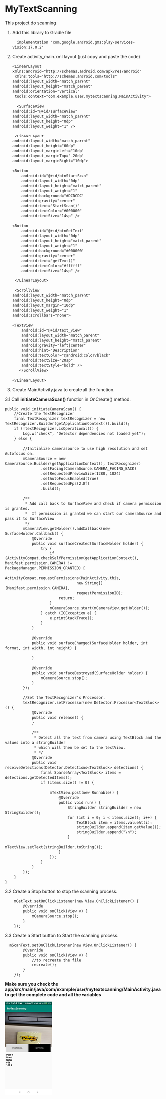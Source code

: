 # MyTextScanning
This project do scanning 


1. Add this library to Gradle file

         implementation 'com.google.android.gms:play-services-vision:17.0.2'

2.  Create activity_main.xml layout (just copy and paste the code)


        <LinearLayout xmlns:android="http://schemas.android.com/apk/res/android"
         xmlns:tools="http://schemas.android.com/tools"
        android:layout_width="match_parent"
        android:layout_height="match_parent"
        android:orientation="vertical"
         tools:context="com.example.user.mytextscanning.MainActivity">

          <SurfaceView
        android:id="@+id/surfaceView"
        android:layout_width="match_parent"
        android:layout_height="0dp"
        android:layout_weight="1" />

         <LinearLayout
        android:layout_width="match_parent"
        android:layout_height="60dp"
        android:layout_marginLeft="10dp"
        android:layout_marginTop="-20dp"
        android:layout_marginRight="10dp">

        <Button
            android:id="@+id/btnStartScan"
            android:layout_width="0dp"
            android:layout_height="match_parent"
            android:layout_weight="1"
            android:background="#DCDCDC"
            android:gravity="center"
            android:text="StartScan()"
            android:textColor="#000000"
            android:textSize="14sp" />

        <Button
            android:id="@+id/btnGetText"
            android:layout_width="0dp"
            android:layout_height="match_parent"
            android:layout_weight="1"
            android:background="#000000"
            android:gravity="center"
            android:text="getText()"
            android:textColor="#ffffff"
            android:textSize="14sp" />

         </LinearLayout>

         <ScrollView
        android:layout_width="match_parent"
        android:layout_height="0dp"
        android:layout_margin="10dp"
        android:layout_weight="1"
        android:scrollbars="none">

        <TextView
            android:id="@+id/text_view"
            android:layout_width="match_parent"
            android:layout_height="match_parent"
            android:gravity="left|center"
            android:hint="Description"
            android:textColor="@android:color/black"
            android:textSize="20sp"
            android:textStyle="bold" />
           </ScrollView>

        </LinearLayout>

3.  Create MainActivity.java to create all the function.

3.1 Call **initiateCameraScan()** function in OnCreate() method.

    public void initiateCameraScan() {
        //Create the TextRecognizer
        final TextRecognizer textRecognizer = new TextRecognizer.Builder(getApplicationContext()).build();
        if (!textRecognizer.isOperational()) {
            Log.w("check", "Detector dependencies not loaded yet");
        } else {

            //Initialize camerasource to use high resolution and set Autofocus on.
            mCameraSource = new CameraSource.Builder(getApplicationContext(), textRecognizer)
                    .setFacing(CameraSource.CAMERA_FACING_BACK)
                    .setRequestedPreviewSize(1280, 1024)
                    .setAutoFocusEnabled(true)
                    .setRequestedFps(2.0f)
                    .build();

            /**
             * Add call back to SurfaceView and check if camera permission is granted.
             *  If permission is granted we can start our cameraSource and pass it to SurfaceView
             */
            mCameraView.getHolder().addCallback(new SurfaceHolder.Callback() {
                @Override
                public void surfaceCreated(SurfaceHolder holder) {
                    try {
                        if (ActivityCompat.checkSelfPermission(getApplicationContext(), Manifest.permission.CAMERA) !=              PackageManager.PERMISSION_GRANTED) {
                            ActivityCompat.requestPermissions(MainActivity.this,
                                    new String[]{Manifest.permission.CAMERA},
                                    requestPermissionID);
                            return;
                        }
                        mCameraSource.start(mCameraView.getHolder());
                    } catch (IOException e) {
                        e.printStackTrace();
                    }
                }

                @Override
                public void surfaceChanged(SurfaceHolder holder, int format, int width, int height) {

                }

                @Override
                public void surfaceDestroyed(SurfaceHolder holder) {
                    mCameraSource.stop();
                }
            });

            //Set the TextRecognizer's Processor.
            textRecognizer.setProcessor(new Detector.Processor<TextBlock>() {
                @Override
                public void release() {
                }

                /**
                 * Detect all the text from camera using TextBlock and the values into a stringBuilder
                 * which will then be set to the textView.
                 * */
                @Override
                public void receiveDetections(Detector.Detections<TextBlock> detections) {
                    final SparseArray<TextBlock> items = detections.getDetectedItems();
                    if (items.size() != 0) {

                        mTextView.post(new Runnable() {
                            @Override
                            public void run() {
                                StringBuilder stringBuilder = new StringBuilder();
                                for (int i = 0; i < items.size(); i++) {
                                    TextBlock item = items.valueAt(i);
                                    stringBuilder.append(item.getValue());
                                    stringBuilder.append("\n");
                                }
                                mTextView.setText(stringBuilder.toString());
                            }
                        });
                    }
                }
            });
        }
    }

3.2 Create a Stop button to stop the scanning process.

        mGetText.setOnClickListener(new View.OnClickListener() {
            @Override
            public void onClick(View v) {
                mCameraSource.stop();
            }
        });

3.3 Create a Start button to Start the scanning process.

      mScanText.setOnClickListener(new View.OnClickListener() {
            @Override
            public void onClick(View v) {
                //to recreate the file
                recreate();
            }
        });


**Make sure you check the app/src/main/java/com/example/user/mytextscanning/MainActivity.java to get the complete code and all the variables**

<img src="https://raw.githubusercontent.com/AlhaadiDev/MyTextScanning/master/app/src/main/res/drawable/mainScan.png"/>
